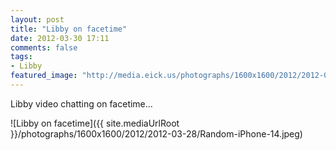 ```yaml
---
layout: post
title: "Libby on facetime"
date: 2012-03-30 17:11
comments: false
tags: 
- Libby
featured_image: "http://media.eick.us/photographs/1600x1600/2012/2012-03-28/Random-iPhone-14.jpeg"
--- 
```

Libby video chatting on facetime...



![Libby on facetime]({{ site.mediaUrlRoot }}/photographs/1600x1600/2012/2012-03-28/Random-iPhone-14.jpeg)
  
